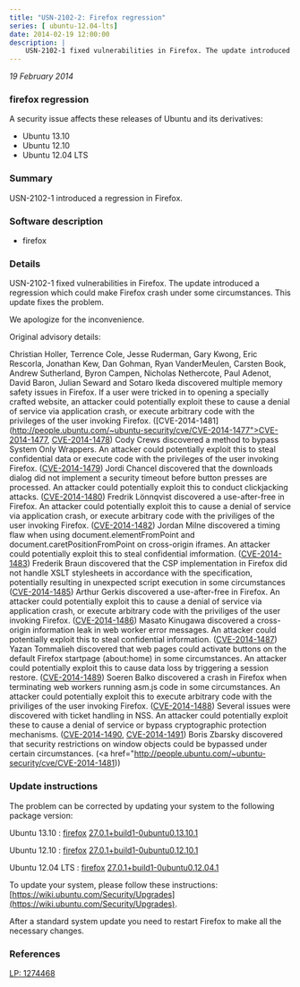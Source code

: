 ```yaml
---
title: "USN-2102-2: Firefox regression"
series: [ ubuntu-12.04-lts]
date: 2014-02-19 12:00:00
description: |
    USN-2102-1 fixed vulnerabilities in Firefox. The update introduced a regression which could make Firefox crash under some circumstances. This update fixes the problem.
--- 
```

 
 

*19 February 2014*

### firefox regression

A security issue affects these releases of Ubuntu and its derivatives:

* Ubuntu 13.10
* Ubuntu 12.10
* Ubuntu 12.04 LTS

### Summary

USN-2102-1 introduced a regression in Firefox. 

### Software description

* firefox 

### Details

USN-2102-1 fixed vulnerabilities in Firefox. The update introduced a regression which could make Firefox crash under some circumstances. This update fixes the problem.

We apologize for the inconvenience.

Original advisory details:

 Christian Holler, Terrence Cole, Jesse Ruderman, Gary Kwong, Eric Rescorla, Jonathan Kew, Dan Gohman, Ryan VanderMeulen, Carsten Book, Andrew Sutherland, Byron Campen, Nicholas Nethercote, Paul Adenot, David Baron, Julian Seward and Sotaro Ikeda discovered multiple memory safety issues in Firefox. If a user were tricked in to opening a specially crafted website, an attacker could potentially exploit these to cause a denial of service via application crash, or execute arbitrary code with the privileges of the user invoking Firefox. ([CVE-2014-1481](http://people.ubuntu.com/~ubuntu-security/cve/CVE-2014-1477">CVE-2014-1477</a>, <a href="http://people.ubuntu.com/~ubuntu-security/cve/CVE-2014-1478">CVE-2014-1478</a>) Cody Crews discovered a method to bypass System Only Wrappers. An attacker could potentially exploit this to steal confidential data or execute code with the privileges of the user invoking Firefox. (<a href="http://people.ubuntu.com/~ubuntu-security/cve/CVE-2014-1479">CVE-2014-1479</a>) Jordi Chancel discovered that the downloads dialog did not implement a security timeout before button presses are processed. An attacker could potentially exploit this to conduct clickjacking attacks. (<a href="http://people.ubuntu.com/~ubuntu-security/cve/CVE-2014-1480">CVE-2014-1480</a>) Fredrik Lönnqvist discovered a use-after-free in Firefox. An attacker could potentially exploit this to cause a denial of service via application crash, or execute arbitrary code with the priviliges of the user invoking Firefox. (<a href="http://people.ubuntu.com/~ubuntu-security/cve/CVE-2014-1482">CVE-2014-1482</a>) Jordan Milne discovered a timing flaw when using document.elementFromPoint and document.caretPositionFromPoint on cross-origin iframes. An attacker could potentially exploit this to steal confidential imformation. (<a href="http://people.ubuntu.com/~ubuntu-security/cve/CVE-2014-1483">CVE-2014-1483</a>) Frederik Braun discovered that the CSP implementation in Firefox did not handle XSLT stylesheets in accordance with the specification, potentially resulting in unexpected script execution in some circumstances (<a href="http://people.ubuntu.com/~ubuntu-security/cve/CVE-2014-1485">CVE-2014-1485</a>) Arthur Gerkis discovered a use-after-free in Firefox. An attacker could potentially exploit this to cause a denial of service via application crash, or execute arbitrary code with the priviliges of the user invoking Firefox. (<a href="http://people.ubuntu.com/~ubuntu-security/cve/CVE-2014-1486">CVE-2014-1486</a>) Masato Kinugawa discovered a cross-origin information leak in web worker error messages. An attacker could potentially exploit this to steal confidential information. (<a href="http://people.ubuntu.com/~ubuntu-security/cve/CVE-2014-1487">CVE-2014-1487</a>) Yazan Tommalieh discovered that web pages could activate buttons on the default Firefox startpage (about:home) in some circumstances. An attacker could potentially exploit this to cause data loss by triggering a session restore. (<a href="http://people.ubuntu.com/~ubuntu-security/cve/CVE-2014-1489">CVE-2014-1489</a>) Soeren Balko discovered a crash in Firefox when terminating web workers running asm.js code in some circumstances. An attacker could potentially exploit this to execute arbitrary code with the priviliges of the user invoking Firefox. (<a href="http://people.ubuntu.com/~ubuntu-security/cve/CVE-2014-1488">CVE-2014-1488</a>) Several issues were discovered with ticket handling in NSS. An attacker could potentially exploit these to cause a denial of service or bypass cryptographic protection mechanisms. (<a href="http://people.ubuntu.com/~ubuntu-security/cve/CVE-2014-1490">CVE-2014-1490</a>, <a href="http://people.ubuntu.com/~ubuntu-security/cve/CVE-2014-1491">CVE-2014-1491</a>) Boris Zbarsky discovered that security restrictions on window objects could be bypassed under certain circumstances. (<a href="http://people.ubuntu.com/~ubuntu-security/cve/CVE-2014-1481)) 

### Update instructions

The problem can be corrected by updating your system to the following package version:

Ubuntu 13.10
 : [firefox](https://launchpad.net/ubuntu/+source/firefox) <span> [27.0.1+build1-0ubuntu0.13.10.1](https://launchpad.net/ubuntu/+source/firefox/27.0.1+build1-0ubuntu0.13.10.1) </span> 

Ubuntu 12.10
 : [firefox](https://launchpad.net/ubuntu/+source/firefox) <span> [27.0.1+build1-0ubuntu0.12.10.1](https://launchpad.net/ubuntu/+source/firefox/27.0.1+build1-0ubuntu0.12.10.1) </span> 

Ubuntu 12.04 LTS
 : [firefox](https://launchpad.net/ubuntu/+source/firefox) <span> [27.0.1+build1-0ubuntu0.12.04.1](https://launchpad.net/ubuntu/+source/firefox/27.0.1+build1-0ubuntu0.12.04.1) </span> 

To update your system, please follow these instructions: [https://wiki.ubuntu.com/Security/Upgrades](https://wiki.ubuntu.com/Security/Upgrades).

After a standard system update you need to restart Firefox to make all the necessary changes. 

### References

 
 [LP: 1274468](https://launchpad.net/bugs/1274468)
 

